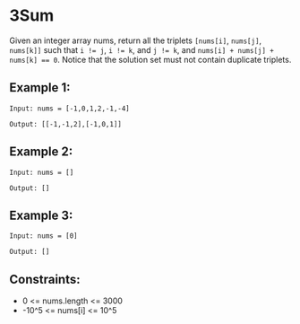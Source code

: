# 3Sum
Given an integer array nums, return all the triplets `[nums[i]`, `nums[j]`, `nums[k]]` such that `i != j`, `i != k`, and `j != k`, and `nums[i] + nums[j] + nums[k] == 0`.
Notice that the solution set must not contain duplicate triplets.

 

## Example 1:

`Input: nums = [-1,0,1,2,-1,-4]`

`Output: [[-1,-1,2],[-1,0,1]]`



## Example 2:

`Input: nums = []`

`Output: []`



## Example 3:

`Input: nums = [0]`

`Output: []`
 


## Constraints:
- 0 <= nums.length <= 3000
- -10^5 <= nums[i] <= 10^5
